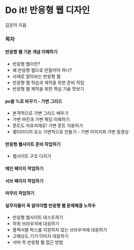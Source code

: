 # Do it! 반응형 웹 디자인 
김운아 지음

### 목차
#### 반응형 웹 기본 개념 이해하기
- 반응형 웹이란?
- 왜 반응형 웹으로 만들어야 하나?
- 사례로 알아보는 반응형 웹
- 반응형 웹 학습과 제작을 위한 준비 작업
- 반응형 웹 제작을 위한 핵심 기술 맛보기

#### px을 %로 바꾸기 - 가변 그리드
- 본격적으로 가변 그리드 배우기
- 가변 마진과 가변 패딩 이해하기
- 폰트도 자유자재로! 가변 폰트 이용하기
- 멀티미디어 요소 가변적으로 만들기 - 가변 이미지와 가변 동영상

#### 반응형 웹사이트 준비 작업하기
- 웹사이트 구조 다지기

#### 메인 페이지 작업하기

#### 서브 페이지 작업하기

#### 마무리 작업하기

#### 실무자들이 꼭 알아야할 반응형 웹 문제해결 노하우
- 반응형 웹사이트 테스트하기
- 하위 브라우저에 대응하기
- 플렉서블 박스를 지원하지 않는 브라우저에 대응하기
- 고해상도 기기 이미지 대응하기
- 서버 측 반응형 웹 접근 방법